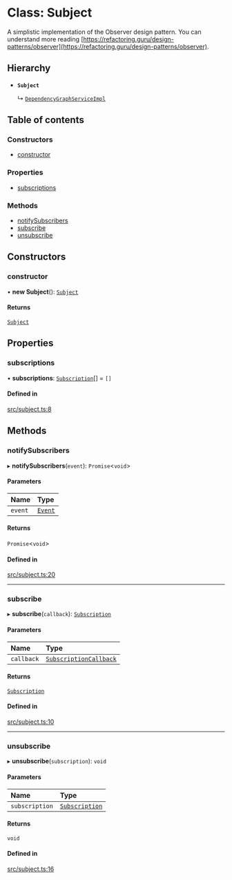 # Class: Subject

A simplistic implementation of the Observer design pattern. You can understand more reading [https://refactoring.guru/design-patterns/observer](https://refactoring.guru/design-patterns/observer).

## Hierarchy

- **`Subject`**

  ↳ [`DependencyGraphServiceImpl`](DependencyGraphServiceImpl.md)

## Table of contents

### Constructors

- [constructor](Subject.md#constructor)

### Properties

- [subscriptions](Subject.md#subscriptions)

### Methods

- [notifySubscribers](Subject.md#notifysubscribers)
- [subscribe](Subject.md#subscribe)
- [unsubscribe](Subject.md#unsubscribe)

## Constructors

### constructor

• **new Subject**(): [`Subject`](Subject.md)

#### Returns

[`Subject`](Subject.md)

## Properties

### subscriptions

• **subscriptions**: [`Subscription`](Subscription.md)[] = `[]`

#### Defined in

[src/subject.ts:8](https://github.com/GeorgeHulpoi/payload-dependencies-graph/blob/410696e/src/subject.ts#L8)

## Methods

### notifySubscribers

▸ **notifySubscribers**(`event`): `Promise`\<`void`\>

#### Parameters

| Name | Type |
| :------ | :------ |
| `event` | [`Event`](../overview.md#event) |

#### Returns

`Promise`\<`void`\>

#### Defined in

[src/subject.ts:20](https://github.com/GeorgeHulpoi/payload-dependencies-graph/blob/410696e/src/subject.ts#L20)

___

### subscribe

▸ **subscribe**(`callback`): [`Subscription`](Subscription.md)

#### Parameters

| Name | Type |
| :------ | :------ |
| `callback` | [`SubscriptionCallback`](../overview.md#subscriptioncallback) |

#### Returns

[`Subscription`](Subscription.md)

#### Defined in

[src/subject.ts:10](https://github.com/GeorgeHulpoi/payload-dependencies-graph/blob/410696e/src/subject.ts#L10)

___

### unsubscribe

▸ **unsubscribe**(`subscription`): `void`

#### Parameters

| Name | Type |
| :------ | :------ |
| `subscription` | [`Subscription`](Subscription.md) |

#### Returns

`void`

#### Defined in

[src/subject.ts:16](https://github.com/GeorgeHulpoi/payload-dependencies-graph/blob/410696e/src/subject.ts#L16)
